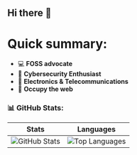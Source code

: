 ## Hi there 👋
# Quick summary:
- 💻 **FOSS advocate**
- 🔐 **Cybersecurity Enthusiast** 
- 📡 **Electronics & Telecommunications**    
- 🏴 **Occupy the web**

### 📊 GitHub Stats:
 
| Stats | Languages |
|-------|-----------|
| ![GitHub Stats](https://github-readme-stats.vercel.app/api?username=qbixxx&show_icons=true&theme=react-dark) | ![Top Languages](https://github-readme-stats.vercel.app/api/top-langs/?username=qbixxx&layout=compact&theme=react-dark) |
